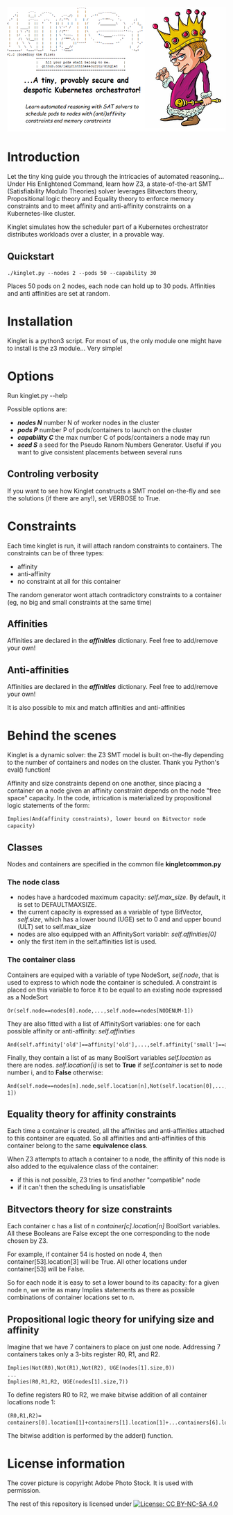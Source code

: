 ![alt text](https://github.com/labyrinthinesecurity/kinglet/blob/main/banner.png?raw=true)

# Introduction
Let the tiny king guide you through the intricacies of automated reasoning... Under His Enlightened Command, learn how Z3, a state-of-the-art SMT (Satisfiability Modulo Theories) solver leverages Bitvectors theory, Propositional logic theory and Equality theory to enforce memory constraints and to meet affinity and anti-affinity constraints on a Kubernetes-like cluster.

Kinglet simulates how the scheduler part of a Kubernetes orchestrator distributes workloads over a cluster, in a provable way.

## Quickstart

```
./kinglet.py --nodes 2 --pods 50 --capability 30
```

Places 50 pods on 2 nodes, each node can hold up to 30 pods. Affinities and anti affinities are set at random.

# Installation

Kinglet is a python3 script. For most of us, the only module one might have to install is the z3 module... Very simple!

# Options

Run kinglet.py --help 

Possible options are:
- ***nodes N*** number N of worker nodes in the cluster
- ***pods P*** number P of pods/containers to launch on the cluster
- ***capability C*** the max number C of pods/containers a node may run
- ***seed S*** a seed for the Pseudo Ranom Numbers Generator. Useful if you want to give consistent placements between several runs

## Controling verbosity

If you want to see how Kinglet constructs a SMT model on-the-fly and see the solutions (if there are any!), set VERBOSE to True.

# Constraints

Each time kinglet is run, it will attach random constraints to containers. The constraints can be of three types:
- affinity
- anti-affinity
- no constraint at all for this container

The random generator wont attach contradictory constraints to a container (eg, no big and small constraints at the same time)

## Affinities

Affinities are declared in the ***affinities*** dictionary. Feel free to add/remove your own!

## Anti-affinities

Affinities are declared in the ***affinities*** dictionary. Feel free to add/remove your own!

It is also possible to mix and match affinities and anti-affinities 

# Behind the scenes

Kinglet is a dynamic solver: the Z3 SMT model is built on-the-fly depending to the number of containers and nodes on the cluster. Thank you Python's eval() function!

Affinity and size constraints depend on one another, since placing a container on a node given an affinity constraint depends on the node "free space" capacity. 
In the code, intrication is materialized by propositional logic statements of the form:

```
Implies(And(affinity constraints), lower bound on Bitvector node capacity)
```

## Classes

Nodes and containers are specified in the common file **kingletcommon.py**

### The node class

- nodes have a hardcoded maximum capacity: *self.max_size*. By default, it is set to DEFAULTMAXSIZE.
- the current capacity is expressed as a variable of type BitVector, *self.size*, which has a lower bound (UGE) set to 0 and and upper bound (ULT) set to self.max_size
- nodes are also equipped with an AffinitySort variablr: *self.affinities[0]*
- only the first item in the self.affinities list is used.

### The container class

Containers are equiped with a variable of type NodeSort, *self.node*, that is used to express to which node the container is scheduled. A constraint is placed on this variable to force it to be equal to an existing node expressed as a NodeSort

```
Or(self.node==nodes[0].node,...,self.node==nodes[NODENUM-1])
```

They are also fitted with a list of AffinitySort variables: one for each possible affinity or anti-affinity: *self.affinities*

```
And(self.affinity['old']==affinity['old'],...,self.affinity['small']==affinity['small'])
```

Finally, they contain a list of as many BoolSort variables *self.location* as there are nodes. *self.location[i]* is set to **True** if *self.container* is set to node number i, and to **False** otherwise:

```
And(self.node==nodes[n].node,self.location[n],Not(self.location[0],...,Not(self.location[NODENUM-1])
```

## Equality theory for affinity constraints

Each time a container is created, all the affinities and anti-affinities attached to this container are equated. So all affinities and anti-affinities of this container belong to the same **equivalence class**.

When Z3 attempts to attach a container to a node, the affinity of this node is also added to the equivalence class of the container:
- if this is not possible, Z3 tries to find another "compatible" node
- if it can't then the scheduling is unsatisfiable

## Bitvectors theory for size constraints

Each container c has a list of n *container[c].location[n]* BoolSort variables. All these Booleans are False except the one corresponding to the node chosen by Z3. 

For example, if container 54 is hosted on node 4, then container[53].location[3] will be True. All other locations under container[53] will be False.

So for each node it is easy to set a lower bound to its capacity: for a given node n, we write as many Implies statements as there as possible combinations of container locations set to n.

## Propositional logic theory for unifying size and affinity

Imagine that we have 7 containers to place on just one node. Addressing 7 containers takes only a 3-bits register R0, R1, and R2.

```
Implies(Not(R0),Not(R1),Not(R2), UGE(nodes[1].size,0))
...
Implies(R0,R1,R2, UGE(nodes[1].size,7))
```

To define registers R0 to R2, we make bitwise addition of all container locations node 1:

```
(R0,R1,R2)= containers[0].location[1]+containers[1].location[1]+...containers[6].location[1]
```

The bitwise addition is performed by the adder() function.

# License information
The cover picture is copyright Adobe Photo Stock. It is used with permission.

The rest of this repository is licensed under 
[![License: CC BY-NC-SA 4.0](https://img.shields.io/badge/License-CC%20BY--NC--SA%204.0-lightgrey.svg)](https://creativecommons.org/licenses/by-nc-sa/4.0/)
